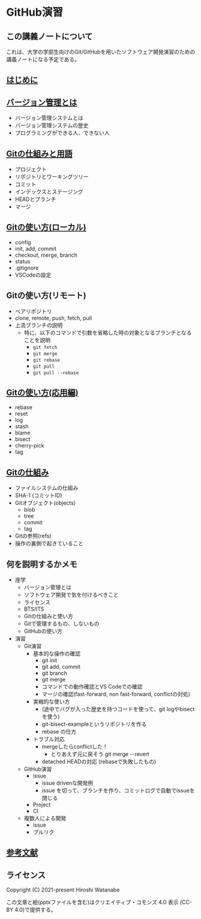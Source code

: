 # GitHub演習

## この講義ノートについて

これは、大学の学部生向けのGit/GitHubを用いたソフトウェア開発演習のための講義ノートになる予定である。

## [はじめに](preface/README.md)

## [バージョン管理とは](vcs/README.md)

* バージョン管理システムとは
* バージョン管理システムの歴史
* プログラミングができる人、できない人

## [Gitの仕組みと用語](term/README.md)

* プロジェクト
* リポジトリとワーキングツリー
* コミット
* インデックスとステージング
* HEADとブランチ
* マージ

## [Gitの使い方(ローカル)](basics/README.md)

* config
* init, add, commit
* checkout, merge, branch
* status
* .gitignore
* VSCodeの設定

## Gitの使い方(リモート)

* ベアリポジトリ
* clone, remote, push, fetch, pull
* 上流ブランチの説明
  * 特に、以下のコマンドで引数を省略した時の対象となるブランチとなることを説明
    * `git fetch`
    * `git merge`
    * `git rebase`
    * `git pull`
    * `git pull --rebase`

## [Gitの使い方(応用編)](advanced/README.md)

* rebase
* reset
* log
* stash
* blame
* bisect
* cherry-pick
* tag

## [Gitの仕組み](internals/README.md)

* ファイルシステムの仕組み
* SHA-1 (コミットID)
* Gitオブジェクト(objects)
  * blob
  * tree
  * commit
  * tag
* Gitの参照(refs)
* 操作の裏側で起きていること

## 何を説明するかメモ

* 座学
  * バージョン管理とは
  * ソフトウェア開発で気を付けるべきこと
  * ライセンス
  * BTS/ITS
  * Gitの仕組みと使い方
  * Gitで管理するもの、しないもの
  * GitHubの使い方
* 演習
  * Git演習
    * 基本的な操作の確認
      * git init
      * git add, commit
      * git branch
      * git merge
      * コマンドでの動作確認とVS Codeでの確認
      * マージの確認(fast-forward, non fast-forward, conflictの対処)
    * 実戦的な使い方
      * (途中でバグが入った歴史を持つコードを使って、git logやbisectを使う)
      * git-bisect-exampleというリポジトリを作る
      * rebase の仕方
    * トラブル対応
      * mergeしたらconflictした！
        * とりあえず元に戻そう git merge --revert
      * detached HEADの対応 (rebaseで失敗したもの)
  * GitHub演習
    * issue
      * issue drivenな開発例
      * issue を切って、ブランチを作り、コミットログで自動でissueを閉じる
    * Project
    * CI
  * 複数人による開発
    * issue
    * プルリク

## [参考文献](references/README.md)

## ライセンス

Copyright (C) 2021-present Hiroshi Watanabe

この文章と絵(pptxファイルを含む)はクリエイティブ・コモンズ 4.0 表示 (CC-BY 4.0)で提供する。
